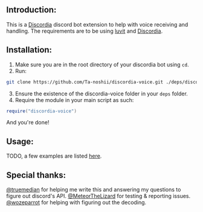 ## Introduction:
This is a [Discordia](https://github.com/SinisterRectus/Discordia) discord bot extension to help with voice receiving and handling.
The requirements are to be using [luvit](https://github.com/luvit/luvit) and [Discordia](https://github.com/SinisterRectus/Discordia).

## Installation:
1. Make sure you are in the root directory of your discordia bot using `cd`.
2. Run:
```bash
git clone https://github.com/Ta-noshii/discordia-voice.git ./deps/discordia-voice
```
3. Ensure the existence of the discordia-voice folder in your `deps` folder.
4. Require the module in your main script as such:
```lua
require("discordia-voice")
```
And you're done!

## Usage:
TODO, a few examples are listed [here](https://github.com/Ta-noshii/discordia-voice/tree/master/examples).

## Special thanks:
[@truemedian](https://github.com/truemedian) for helping me write this and answering my questions to figure out discord's API.
[@MeteorTheLizard](https://github.com/MeteorTheLizard) for testing & reporting issues.
[@wozeparrot](https://github.com/wozeparrot) for helping with figuring out the decoding.
